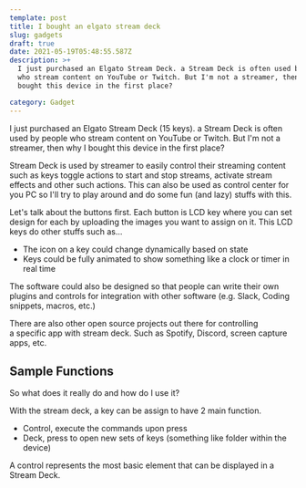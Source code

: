 ```yaml
---
template: post
title: I bought an elgato stream deck
slug: gadgets
draft: true
date: 2021-05-19T05:48:55.587Z
description: >+
  I just purchased an Elgato Stream Deck. a Stream Deck is often used by people
  who stream content on YouTube or Twitch. But I'm not a streamer, then why I
  bought this device in the first place?

category: Gadget
---
```

I just purchased an Elgato Stream Deck (15 keys). a Stream Deck is often used by people who stream content on YouTube or Twitch. But I'm not a streamer, then why I bought this device in the first place?

Stream Deck is used by streamer to easily control their streaming content such as keys toggle actions to start and stop streams, activate stream effects and other such actions. This can also be used as control center for you PC so I'll try to play around and do some fun (and lazy) stuffs with this.

Let's talk about the buttons first. Each button is LCD key where you can set design for each by uploading the images you want to assign on it. This LCD keys do other stuffs such as...

* The icon on a key could change dynamically based on state
* Keys could be fully animated to show something like a clock or timer in real time

The software could also be designed so that people can write their own plugins and controls for integration with other software (e.g. Slack, Coding snippets, macros, etc.)

There are also other open source projects out there for controlling a [](https://timothycrosley.github.io/streamdeck-ui/)specific app with stream deck. Such as Spotify, Discord, screen capture apps, etc.

## Sample Functions

So what does it really do and how do I use it?

With the stream deck, a key can be assign to have 2 main function.

- Control, execute the commands upon press
- Deck, press to open new sets of keys (something like folder within the device)

A control represents the most basic element that can be displayed in a Stream Deck.

